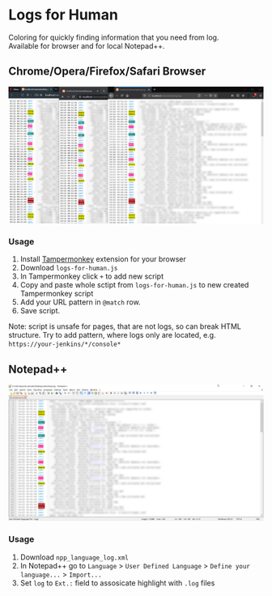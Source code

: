 # Logs for Human
Coloring for quickly finding information that you need from log.  
Available for browser and for local Notepad++.
  
## Chrome/Opera/Firefox/Safari Browser
![](img/browser_logs_for_human_screen.png)
### Usage
1. Install [Tampermonkey](https://www.tampermonkey.net) extension for your browser 
2. Download `logs-for-human.js`
3. In Tampermonkey click `+` to add new script
4. Copy and paste whole sctipt from `logs-for-human.js` to new created Tampermonkey script
5. Add your URL pattern in `@match` row.
6. Save script.  
  
Note: script is unsafe for pages, that are not logs, so can break HTML structure. Try to add pattern, where logs only are located, e.g. `https://your-jenkins/*/console*`
## Notepad++
![](img/npp_logs_for_human_screen.png)
### Usage
1. Download `npp_language_log.xml`
2. In Notepad++ go to `Language` > `User Defined Language` > `Define your language...` > `Import...`
3. Set `log` to `Ext.:` field to assosicate highlight with `.log` files
